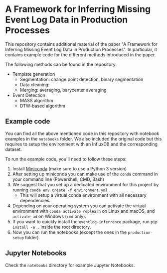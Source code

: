 # A Framework for Inferring Missing Event Log Data in Production Processes

This repository contains additional material of the paper "A Framework for Inferring Missing Event Log Data in Production Processes". In particular, it contains example code for the different methods introduced in the paper.

The following methods can be found in the repository:

* Template generation
    * Segmentation: change point detection, binary segmentation
    * Data cleaning:
    * Merging: averaging, barycenter averaging
* Event Detection
    * MASS algorithm
    * DTW-based algorithm

## Example code
You can find all the above mentioned code in this repository with notebook examples in the `notebooks` folder.
We also included the original code but this requires to setup the environment with an InfluxDB and the corresponding dataset.

To run the example code, you'll need to follow these steps:

1. Install [Miniconda](https://conda.io/miniconda.html) (make sure to use a Python 3 version)
2. After setting up miniconda you can make use of the `conda` command in your command line (Powershell, CMD, Bash)
3. We suggest that you set up a dedicated environment for this project by running `conda env create -f environment.yml`
    * This will setup a virtual conda environment with all necessary dependencies.
4. Depending on your operating system you can activate the virtual environment with `conda activate replearn` on Linux and macOS, and `activate ad` on Windows (`cmd` only).
5. If you want to quickly install the `eventlog-inferrence` package, run `pip install -e .` inside the root directory.
6. Now you can run the notebooks (except the ones in the `production-setup` folder).

## Jupyter Notebooks
Check the `notebooks` directory for example Jupyter Notebooks.